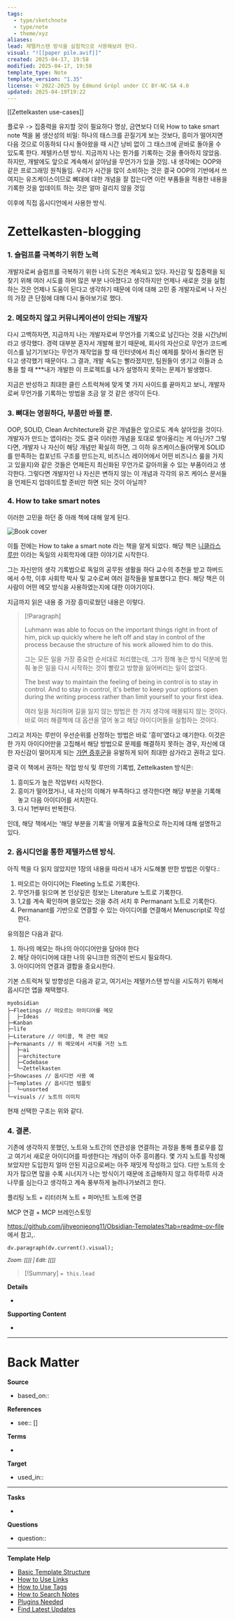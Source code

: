 ```yaml
---
tags:
  - type/sketchnote
  - type/note
  - theme/xyz
aliases: 
lead: 제텔카스텐 방식을 실험적으로 사용해보려 한다.
visual: "![[paper pile.avif]]"
created: 2025-04-17, 19:58
modified: 2025-04-17, 19:58
template_type: Note
template_version: "1.35"
license: © 2022-2025 by Edmund Gröpl under CC BY-NC-SA 4.0
updated: 2025-04-19T19:22
---
```

[[Zettelkasten use-cases]]

플로우 -> 
집중력을 유지할 것이 필요하다 명상, 금연보다 더욱
How to take smart note 책을 봄
생산성의 비밀: 하나의 태스크를 끈질기게 보는 것보다, 흥미가 떨어지면 다음 것으로 이동하되 다시 돌아왔을 때 시간 낭비 없이 그 태스크에 곧바로 돌아올 수 있도록 한다.
제텔카스텐 방식.
지금까지 나는 뭔가를 기록하는 것을 좋아하지 않았음. 
하지만, 개발에도 앞으로 계속해서 살아남을 무언가가 있을 것임. 내 생각에는 OOP와 같은 프로그래밍 원칙들임. 우리가 시간을 많이 소비하는 것은 결국 OOP의 기반에서 쓰여지는 유즈케이스이므로 뼈대에 대한 개념을 잘 잡는다면 이런 부품들을 적용한 내용을 기록한 것을 업데이트 하는 것은 얼마 걸리지 않을 것임

이후에 직접 옵시디언에서 사용한 방식.

# Zettelkasten-blogging

### 1. 슬럼프를 극복하기 위한 노력

개발자로써 슬럼프를 극복하기 위한 나의 도전은 계속되고 있다. 자신감 및 집중력을 되찾기 위해 여러 시도를 하며 많은 부분 나아졌다고 생각하지만 언제나 새로운 것을 실험하는 것은 언제나 도움이 된다고 생각하기 때문에 이에 대해 고민 중 개발자로써 나 자신의 가장 큰 단점에 대해 다시 돌아보기로 했다.

### 2. 메모하지 않고 커뮤니케이션이 안되는 개발자

다시 고백하자면, 지금까지 나는 개발자로써 무언가를 기록으로 남긴다는 것을 시간낭비라고 생각했다. 경력 대부분 혼자서 개발해 왔기 때문에, 회사의 자산으로 무언가 코드베이스를 남기기보다는 무언가 재작업을 할 때 인터넷에서 최신 예제를 찾아서 돌리면 된다고 생각했기 때문이다. 그 결과, 개발 속도는 빨라졌지만, 팀원들이 생기고 이들과 소통을 할 때 ***내가 개발한 이 프로젝트를 내가 설명하지 못하는 문제가 발생했다. 

지금은 반성하고 최대한 클린 스트럭쳐에 맞게 몇 가지 사이드를 끝마치고 보니, 개발자로써 무언가를 기록하는 방법을 조금 알 것 같은 생각이 든다. 

### 3. 뼈대는 영원하다, 부품만 바뀔 뿐.

OOP, SOLID, Clean Architecture와 같은 개념들은 앞으로도 계속 살아있을 것이다. 개발자가 만드는 앱이라는 것도 결국 이러한 개념을 토대로 쌓아올리는 게 아닌가? 그렇다면, 개발자 나 자신이 해당 개념만 확실히 하면, 그 이하 유즈케이스들(어떻게 SOLID를 만족하는 컴포넌트 구조를 만드는지, 비즈니스 레이어에서 어떤 비즈니스 룰을 가지고 있을지)와 같은 것들은 언제든지 최신화된 무언가로 갈아끼울 수 있는 부품이라고 생각한다. 그렇다면 개발자인 나 자신은 변하지 않는 이 개념과 각각의 유즈 케이스 문서들을 언제든지 업데이트할 준비만 하면 되는 것이 아닐까?

### 4. How to take smart notes

이러한 고민을 하던 중 아래 책에 대해 알게 된다.


![Book cover](smart-note-cover.webp)

이틀 전에는 How to take a smart note 라는 책을 알게 되었다. 해당 책은 [니클라스 루만](https://ko.wikipedia.org/wiki/%EB%8B%88%ED%81%B4%EB%9D%BC%EC%8A%A4_%EB%A3%A8%EB%A7%8C) 이라는 독일의 사회학자에 대한 이야기로 시작한다.

그는 자신만의 생각 기록법으로 독일의 공무원 생활을 하다 교수의 추천을 받고 하버드에서 수학, 이후 사회학 박사 및 교수로써 여러 걸작들을 발표했다고 한다. 해당 책은 이 사람이 어떤 메모 방식을 사용하였는지에 대한 이야기이다.

지금까지 읽은 내용 중 가장 흥미로웠던 내용은 이렇다.

>[!Paragraph]
>
>Luhmann was able to focus on the important things right in front of him, pick up quickly where he left off and stay in control of the process because the structure of his work allowed him to do this.
>
>그는 모든 일을 가장 중요한 순서대로 처리했는데, 그가 정해 놓은 방식 덕분에 멈춰 놓은 일을 다시 시작하는 것이 빨랐고 방향을 잃어버리는 일이 없었다.
>
>The best way to maintain the feeling of being in control is to stay in control. And to stay in control, it's better to keep your options open during the writing process rather than limit yourself to your first idea.
>
>여러 일을 처리하며 길을 잃지 않는 방법은 한 가지 생각에 매몰되지 않는 것이다. 바로 여러 해결책에 대 옵션을 열어 놓고 해당 아이디어들을 실험하는 것이다.
>
>

그리고 저자는 루만이 우선순위를 선정하는 방법은 바로 '흥미'였다고 얘기한다. 이것은 한 가지 아이디어만을 고집해서 해당 방법으로 문제를 해결하지 못하는 경우, 자신에 대한 자신감이 떨어지게 되는 [가면 증후군](https://ko.wikipedia.org/wiki/%EA%B0%80%EB%A9%B4%ED%98%84%EC%83%81)을 유발하게 되어 최대한 삼가라고 권하고 있다.

결국 이 책에서 권하는 작업 방식 및 루만의 기록법, Zettelkasten 방식은:

1. 흥미도가 높은 작업부터 시작한다.
2. 흥미가 떨어졌거나, 내 자신의 이해가 부족하다고 생각한다면 해당 부분을 기록해 놓고 다음 아이디어를 서치한다.
3. 다시 1번부터 반복한다.

인데, 해당 책에서는 '해당 부분을 기록'을 어떻게 효율적으로 하는지에 대해 설명하고 있다.

### 2. 옵시디언을 통한 제텔카스텐 방식.

아직 책을 다 읽지 않았지만 1장의 내용을 따라서 내가 시도해볼 만한 방법은 이렇다.:
1. 떠오르는 아이디어는 Fleeting 노트로 기록한다.
2. 무언가를 읽으며 본 인상깊은 정보는 Literature 노트로 기록한다.
3. 1,2를 계속 확인하며 쓸모있는 것을 추려 서치 후 Permanant 노트로 기록한다.
4. Permanant를 기반으로 연결할 수 있는 아이디어를 연결해서 Menuscript로 작성한다.


유의점은 다음과 같다.

1.  하나의 메모는 하나의 아이디어만을 담아야 한다
2. 해당 아이디어에 대한 나의 유니크한 의견이 반드시 필요하다.
3. 아이디어의 연결과 결합을 중요시한다.

기본 스트럭쳐 및 방향성은 다음과 같고, 여기서는 제텔카스텐 방식을 시도하기 위해서 옵시디언 앱을 채택했다.

```
myobsidian
├─Fleetings // 떠오르는 아이디어를 메모
│  ├─Ideas
├─Kanban
├─life
├─Literature // 아티클, 책 관련 메모
├─Permanants // 위 메모에서 서치를 거친 노트
│  ├─ai
│  ├─architecture
│  ├─Codebase
│  └─Zettelkasten
├─Showcases // 옵시디언 사용 예
├─Templates // 옵시디언 템플릿
│  └─unsorted
└─visuals // 노트의 이미지

```

현재 선택한 구조는 위와 같다.

### 4. 결론.

기존에 생각하지 못했던, 노트와 노트간의 연관성을 연결하는 과정을 통해 플로우를 잡고 여기서 새로운 아이디어를 파생한다는 개념이 아주 흥미롭다. 몇 가지 노트를 작성해 보았지만 도입한지 얼마 안된 지금으로써는 아주 재밋게 작성하고 있다. 다만 노트의 숫자가 많으면 많을 수록 시너지가 나는 방식이기 때문에 조급해하지 않고 하루하루 사과나무를 심는다고 생각하고 계속 풍부하게 늘려나가보려고 한다.


플리팅 노트 + 리터러쳐 노트 + 퍼머넌트 노트에 연결

MCP 연결 + MCP 브레인스토밍

https://github.com/jihyeonjeong11/Obsidian-Templates?tab=readme-ov-file 에서 참고,.

```dataviewjs 
dv.paragraph(dv.current().visual);
```
<small>_Zoom: [[]] | Edit: [[]]_</small>

<!--  Most essential idea from "lead"-key  in properties section -->

> [!Summary]
> `= this.lead`

**Details**
<!-- Main content in body of my note  -->
- 

**Supporting Content**
<!-- Supporting content in tail of my note  -->
- 

---
# Back Matter

**Source**
<!-- Always keep a link to the source- --> 
- based_on::

**References**
<!-- Links to pages not referenced in the content. see: [[related note]] because <reason> -->
- see:: []

**Terms**
<!-- Links to definition pages. -->
- 

**Target**
<!-- Link to project note or externaly published content. -->
- used_in::

---
**Tasks**
<!-- What remains to be done with this note? --> 
- 

**Questions**
<!-- What remains for you to consider? --> 
- question::

---
**Template Help**
<!-- Links to external help pages on GitHub. -->
- [Basic Template Structure](https://github.com/groepl/Obsidian-Templates#basic-template-structure)
- [How to Use Links](https://github.com/groepl/Obsidian-Templates#how-to-use-links)
- [How to Use Tags](https://github.com/groepl/Obsidian-Templates#how-to-use-tags)
- [How to Search Notes](https://github.com/groepl/Obsidian-Templates#how-to-search-notes)
- [Plugins Needed](https://github.com/groepl/Obsidian-Templates#obsidian-plugins-needed)
- [Find Latest Updates](https://github.com/groepl/Obsidian-Templates)